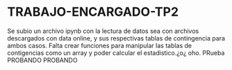 # TRABAJO-ENCARGADO-TP2
Se subio un archivo ipynb con la lectura de datos sea con archivos descargados con data online, y sus respectivas tablas de contingencia 
para ambos casos.
Falta crear funciones para manipular las tablas de contigencias como un array y poder calcular el estadistico.¿o¿
oho.
PRueba
PROBANDO PROBANDO